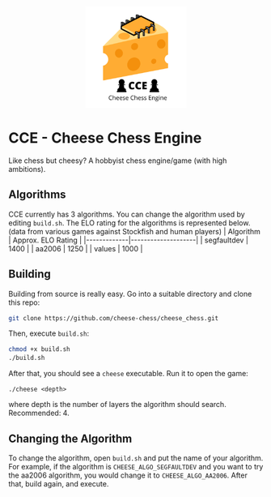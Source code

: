 <center><img src="./assets/cheese.png"></center>

# CCE - Cheese Chess Engine
Like chess but cheesy? A hobbyist chess engine/game (with high ambitions).

## Algorithms
CCE currently has 3 algorithms. You can change the algorithm used by editing ```build.sh```. The ELO rating for the algorithms is represented below. (data from various games against Stockfish and human players) 
| Algorithm   | Approx. ELO Rating |
|-------------|--------------------|
| segfaultdev | 1400               |
| aa2006      | 1250               |
| values      | 1000               |

## Building
Building from source is really easy. Go into a suitable directory and clone this repo:
```bash
git clone https://github.com/cheese-chess/cheese_chess.git
```
Then, execute ```build.sh```:
```bash
chmod +x build.sh
./build.sh
```
After that, you should see a ```cheese``` executable. Run it to open the game:
```
./cheese <depth>
```
where depth is the number of layers the algorithm should search. Recommended: 4.<br>

## Changing the Algorithm
To change the algorithm, open ```build.sh``` and put the name of your algorithm. For example, if the algorithm is ```CHEESE_ALGO_SEGFAULTDEV``` and you want to try the aa2006 algorithm, you would change it to ```CHEESE_ALGO_AA2006```. After that, build again, and execute.
